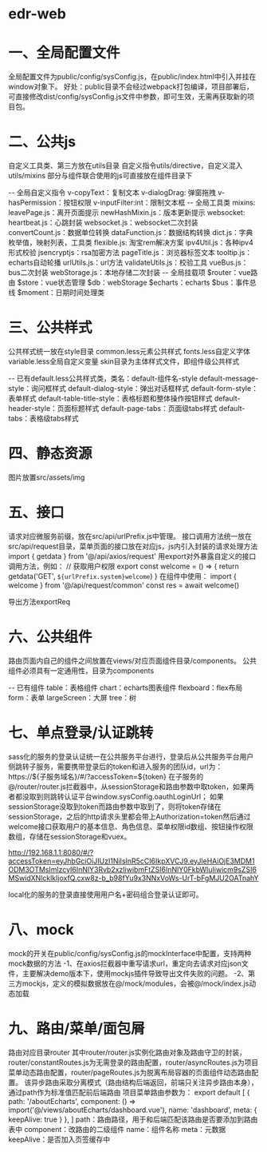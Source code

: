 # edr-web

# 一、全局配置文件
全局配置文件为public/config/sysConfig.js，在public/index.html中引入并挂在window对象下。
好处：public目录不会经过webpack打包编译，项目部署后，可直接修改dist/config/sysConfig.js文件中参数，即可生效，无需再获取新的项目包。

# 二、公共js
自定义工具类、第三方放在utils目录
自定义指令utils/directive，自定义混入utils/mixins
部分与组件联合使用的js可直接放在组件目录下

-- 全局自定义指令
v-copyText：复制文本
v-dialogDrag: 弹窗拖拽
v-hasPermission：按钮权限
v-inputFilter:int：限制文本框
-- 全局工具类
mixins:
    leavePage.js：离开页面提示
    newHashMixin.js：版本更新提示
websocket:
    heartbeat.js：心跳封装
    websocket.js：websocket二次封装   
convertCount.js：数据单位转换
dataFunction.js：数据结构转换
dict.js：字典枚举值，映射列表，工具类
flexible.js: 淘宝rem解决方案
ipv4Util.js：各种ipv4形式校验
jsencryptjs：rsa加密方法
pageTitle.js：浏览器标签文本
tooltip.js：echarts自动轮播
urlUtils.js：url方法
validateUtils.js：校验工具
vueBus.js：bus二次封装
webStorage.js：本地存储二次封装
-- 全局挂载项
$router：vue路由
$store：vue状态管理
$db：webStorage
$echarts：echarts
$bus：事件总线
$moment：日期时间处理类

# 三、公共样式
公共样式统一放在style目录
common.less元素公共样式
fonts.less自定义字体
variable.less全局自定义变量
skin目录为主体样式文件，即组件级公共样式

-- 已有default.less公共样式类，类名：default-组件名-style
default-message-style：询问框样式
default-dialog-style：弹出对话框样式
default-form-style：表单样式
default-table-title-style：表格标题和整体操作按钮样式
default-header-style：页面标题样式
default-page-tabs：页面级tabs样式
default-tabs：表格级tabs样式

# 四、静态资源
图片放置src/assets/img

# 五、接口
请求对应微服务前缀，放在src/api/urlPrefix.js中管理。
接口调用方法统一放在src/api/request目录，菜单页面的接口放在对应js，js内引入封装的请求处理方法
import { getdata } from '@/api/axios/request'
用export对外暴露自定义的接口调用方法，例如：
//  获取用户权限
export const welcome = () => {
  return getdata('GET', `${urlPrefix.system}welcome`)
}
在组件中使用：
import { welcome } from '@/api/request/common'
const res = await welcome()

导出方法exportReq

# 六、公共组件
路由页面内自己的组件之间放置在views/对应页面组件目录/components。
公共组件必须具有一定通用性，目录为components

-- 已有组件
table：表格组件
chart：echarts图表组件
flexboard：flex布局
form：表单
largeScreen：大屏
tree：树


# 七、单点登录/认证跳转
sass化的服务的登录认证统一在公共服务平台进行，登录后从公共服务平台用户侧跳转子服务，需要携带登录后的token和进入服务的团队id，url为：
https://${子服务域名}/#/?accessToken=${token}
在子服务的@/router/router.js拦截器中，从sessionStorage和路由参数中取token，如果两者都没取到则跳转认证平台window.sysConfig.oauthLoginUrl；
如果sessionStorage没取到token而路由参数中取到了，则将token存储在sessionStorage，之后的http请求头里都会带上Authorization=token然后通过welcome接口获取用户的基本信息、角色信息、菜单权限id数组、按钮操作权限数组，存储在sessionStorage和vuex。

http://192.168.1.1:8080/#/?accessToken=eyJhbGciOiJIUzI1NiIsInR5cCI6IkpXVCJ9.eyJleHAiOjE3MDM1ODM3OTMsImlzcyI6InNlY3Rvb2xzIiwibmFtZSI6InNlY0FkbWluIiwicm9sZSI6MSwidXNlcklkIjoxfQ.cxw8z-b_b98fYu9x3NNxVoWs-UrT-bFgMJU2OATnahY

local化的服务的登录直接使用用户名+密码组合登录认证即可。

# 八、mock
mock的开关在public/config/sysConfig.js的mockInterface中配置，支持两种mock数据的方法
-1、在axios拦截器中重写请求url，重定向去请求对应json文件，主要解决demo版本下，使用mockjs插件导致导出文件失败的问题。
-2、第三方mockjs，定义的模拟数据放在@/mock/modules，会被@/mock/index.js动态加载

# 九、路由/菜单/面包屑
路由对应目录router
其中router/router.js实例化路由对象及路由守卫的封装，router/constantRoutes.js为无需登录的路由配置，router/asyncRoutes.js为项目菜单动态路由配置，router/pageRoutes.js为脱离布局容器的页面组件动态路由配置。
该异步路由采取分离模式（路由结构后端返回，前端只关注异步路由本身），通过path作为标准值匹配前后端路由
项目菜单路由参数为：
export default [
  {
    path: '/aboutEcharts',
    component: () => import('@/views/aboutEcharts/dashboard.vue'),
    name: 'dashboard',
    meta: {
      keepAlive: true
    }
  },
]
path：路由路径，用于和后端匹配该路由是否要添加到路由表中
component：改路由的二级组件
name：组件名称
meta：元数据
    keepAlive：是否加入页签缓存中
